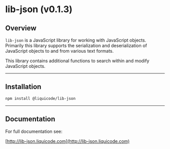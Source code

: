 
# lib-json (v0.1.3)

## Overview

`lib-json` is a JavaScript library for working with JavaScript objects.
Primarily this library supports the serialization and deserialization of
JavaScript objects to and from various text formats.

This library contains additional functions to search within and modify JavaScript objects.


---

## Installation

```bash
npm install @liquicode/lib-json
```

---

## Documentation

For full documentation see:

[http://lib-json.liquicode.com](http://lib-json.liquicode.com)
